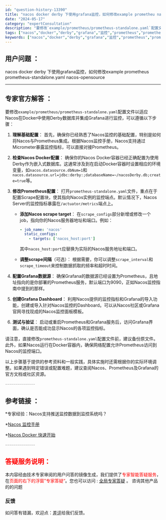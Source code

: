 ```yaml
---
id: "question-history-13390"
title: "nacos docker derby 下使用grafana监控，如何修改example prometheu nacos-opensource"
date: "2024-05-17"
category: "expertConsultation"
description: "要修改`example/prometheus/prometheus-standalone.yaml`配置文件以适应Nacos在Docker中使用Derby数据库并集成Grafana进行监控，可以遵循以下步骤：1. **理解基础配置**：   首先，确保你已经熟悉了Nacos监控的基础配置，特别是如何"
tags: ["nacos","docker","derby","grafana","监控","prometheus","prometheus-standalone.yaml","修改"]
keywords: ["nacos","docker","derby","grafana","监控","prometheus","prometheus-standalone.yaml","修改"]
---
```


## 用户问题 ： 
 nacos docker derby 下使用grafana监控，如何修改example prometheus prometheus-standalone.yaml nacos-opensource 

---------------
## 专家官方解答 ：

要修改`example/prometheus/prometheus-standalone.yaml`配置文件以适应Nacos在Docker中使用Derby数据库并集成Grafana进行监控，可以遵循以下步骤：

1. **理解基础配置**：
   首先，确保你已经熟悉了Nacos监控的基础配置，特别是如何将Nacos与Prometheus集成。根据Nacos监控手册，Nacos支持通过Micrometer暴露监控指标，可以直接对接Prometheus。

2. **检查Nacos Docker配置**：
   确保你的Nacos Docker容器已经正确配置为使用Derby作为嵌入式数据库。这通常涉及到在启动Docker容器时设置相应的环境变量，如`nacos.datasource.dbNum=1`和`nacos.datasource.url=jdbc:derby:;databaseName=~/nacosDerby.db;create=true`等。

3. **修改Prometheus配置**：
   打开`prometheus-standalone.yaml`文件，重点在于配置Scrape配置块，使其指向Nacos实例的监控端点。默认情况下，Nacos Server的监控指标暴露在`/actuator/metrics`端点上。

   - **添加Nacos scrape target**：
     在`scrape_configs`部分新增或修改一个job，指向你的Nacos服务器地址和端口。例如：
     ```yaml
     - job_name: 'nacos'
       static_configs:
         - targets: ['nacos_host:port']
     ```
     其中`nacos_host:port`应替换为实际的Nacos服务地址和端口。

   - **调整scrape间隔**（可选）：
     根据需要，你可以调整`scrape_interval`和`scrape_timeout`来控制数据抓取的频率和超时时间。

4. **配置Grafana数据源**：
   确保Grafana的数据源已经设置为Prometheus，且地址指向的是你部署的Prometheus服务，默认端口为9090，正如Nacos监控指南中提到的那样。

5. **创建Grafana Dashboard**：
   利用Nacos提供的监控指标和Grafana的导入功能，创建或导入针对Nacos监控的Dashboard。可以从Nacos社区或Grafana官网寻找现成的Nacos监控面板模板。

6. **测试与验证**：
   启动或重启Prometheus和Grafana服务后，访问Grafana界面，确认是否能成功显示Nacos的各项监控指标。

请注意，直接修改`prometheus-standalone.yaml`配置文件前，建议备份原文件。此外，如果Nacos运行在Docker容器内，确保网络配置允许Prometheus访问到Nacos的监控端口。

以上步骤基于提供的参考资料和一般实践，具体实施时还需根据你的实际环境调整。如果遇到特定错误或配置难题，建议查阅Nacos、Prometheus及Grafana的官方文档或社区资源。


<font color="#949494">---------------</font> 


## 参考链接 ：

*专家经验：Nacos支持推送监控数据到监控系统吗？ 
 
 *[Nacos 监控手册](https://nacos.io/docs/latest/guide/admin/monitor-guide)
 
 *[Nacos Docker 快速开始](https://nacos.io/docs/latest/quickstart/quick-start-docker)


 <font color="#949494">---------------</font> 
 


## <font color="#FF0000">答疑服务说明：</font> 

本内容经由技术专家审阅的用户问答的镜像生成，我们提供了<font color="#FF0000">专家智能答疑服务</font>，在<font color="#FF0000">页面的右下的浮窗”专家答疑“</font>。您也可以访问 : [全局专家答疑](https://answer.opensource.alibaba.com/docs/intro) 。 咨询其他产品的的问题

### 反馈
如问答有错漏，欢迎点：[差评](https://ai.nacos.io/user/feedbackByEnhancerGradePOJOID?enhancerGradePOJOId=13885)给我们反馈。
